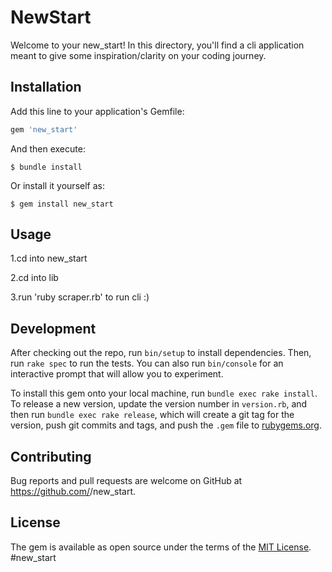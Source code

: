 # NewStart

Welcome to your new_start! In this directory, you'll find a cli application meant to give some inspiration/clarity on your coding journey. 


## Installation

Add this line to your application's Gemfile:

```ruby
gem 'new_start'
```

And then execute:

    $ bundle install

Or install it yourself as:

    $ gem install new_start

## Usage

1.cd into new_start

2.cd into lib

3.run 'ruby scraper.rb' to run cli :)

## Development

After checking out the repo, run `bin/setup` to install dependencies. Then, run `rake spec` to run the tests. You can also run `bin/console` for an interactive prompt that will allow you to experiment.

To install this gem onto your local machine, run `bundle exec rake install`. To release a new version, update the version number in `version.rb`, and then run `bundle exec rake release`, which will create a git tag for the version, push git commits and tags, and push the `.gem` file to [rubygems.org](https://rubygems.org).

## Contributing

Bug reports and pull requests are welcome on GitHub at https://github.com/<github username>/new_start.


## License

The gem is available as open source under the terms of the [MIT License](https://opensource.org/licenses/MIT).
#new_start
